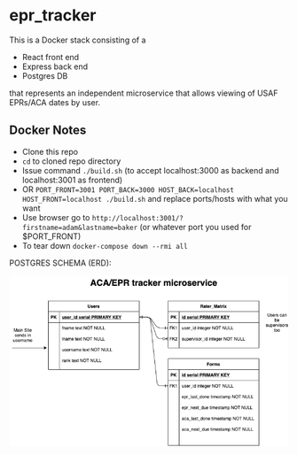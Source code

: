 # epr_tracker

This is a Docker stack consisting of a
* React front end
* Express back end
* Postgres DB 

that represents an independent microservice that allows viewing of USAF EPRs/ACA dates by user.

## Docker Notes
* Clone this repo
* `cd` to cloned repo directory
* Issue command `./build.sh` (to accept localhost:3000 as backend and localhost:3001 as frontend)
* OR `PORT_FRONT=3001 PORT_BACK=3000 HOST_BACK=localhost HOST_FRONT=localhost ./build.sh` and replace ports/hosts with what you want
* Use browser go to `http://localhost:3001/?firstname=adam&lastname=baker` (or whatever port you used for $PORT_FRONT)
* To tear down `docker-compose down --rmi all`



POSTGRES SCHEMA (ERD):

![Image of ERD](https://github.com/flash548/epr_tracker/blob/master/users.png)
